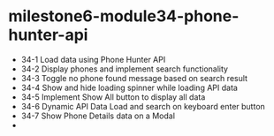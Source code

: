 # milestone6-module34-phone-hunter-api

- 34-1 Load data using Phone Hunter API
- 34-2 Display phones and implement search functionality
- 34-3 Toggle no phone found message based on search result
- 34-4 Show and hide loading spinner while loading API data
- 34-5 Implement Show All button to display all data
- 34-6 Dynamic API Data Load and search on keyboard enter button
- 34-7 Show Phone Details data on a Modal
-
